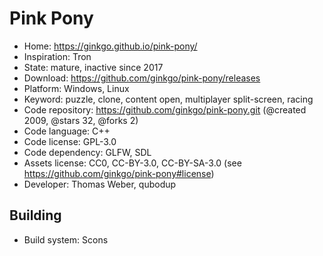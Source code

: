 # Pink Pony

- Home: https://ginkgo.github.io/pink-pony/
- Inspiration: Tron
- State: mature, inactive since 2017
- Download: https://github.com/ginkgo/pink-pony/releases
- Platform: Windows, Linux
- Keyword: puzzle, clone, content open, multiplayer split-screen, racing
- Code repository: https://github.com/ginkgo/pink-pony.git (@created 2009, @stars 32, @forks 2)
- Code language: C++
- Code license: GPL-3.0
- Code dependency: GLFW, SDL
- Assets license: CC0, CC-BY-3.0, CC-BY-SA-3.0 (see https://github.com/ginkgo/pink-pony#license)
- Developer: Thomas Weber, qubodup

## Building

- Build system: Scons
